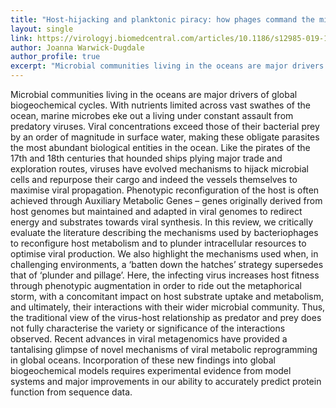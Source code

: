 ```yaml
---
title: "Host-hijacking and planktonic piracy: how phages command the microbial high seas"
layout: single
link: https://virologyj.biomedcentral.com/articles/10.1186/s12985-019-1120-1
author: Joanna Warwick-Dugdale
author_profile: true
excerpt: "Microbial communities living in the oceans are major drivers of global biogeochemical cycles. With nutrients limited across vast swathes of the ocean, marine microbes eke out a living under constant assault from predatory viruses. Viral concentrations exceed those of their bacterial prey by an order of magnitude in surface water, making these obligate parasites the most abundant biological entities in the ocean. Like the pirates of the 17th and 18th centuries that hounded ships plying major trade and exploration routes, viruses have evolved mechanisms to hijack microbial cells and repurpose their cargo and indeed the vessels themselves to maximise viral propagation. Phenotypic reconfiguration of the host is often achieved through Auxiliary Metabolic Genes – genes originally derived from host genomes but maintained and adapted in viral genomes to redirect energy and substrates towards viral synthesis. In this review, we critically evaluate the literature describing the mechanisms used by bacteriophages to reconfigure host metabolism and to plunder intracellular resources to optimise viral production. We also highlight the mechanisms used when, in challenging environments, a ‘batten down the hatches’ strategy supersedes that of ‘plunder and pillage’. Here, the infecting virus increases host fitness through phenotypic augmentation in order to ride out the metaphorical storm, with a concomitant impact on host substrate uptake and metabolism, and ultimately, their interactions with their wider microbial community. Thus, the traditional view of the virus-host relationship as predator and prey does not fully characterise the variety or significance of the interactions observed. Recent advances in viral metagenomics have provided a tantalising glimpse of novel mechanisms of viral metabolic reprogramming in global oceans. Incorporation of these new findings into global biogeochemical models requires experimental evidence from model systems and major improvements in our ability to accurately predict protein function from sequence data."
---
```


Microbial communities living in the oceans are major drivers of global biogeochemical cycles. With nutrients limited across vast swathes of the ocean, marine microbes eke out a living under constant assault from predatory viruses. Viral concentrations exceed those of their bacterial prey by an order of magnitude in surface water, making these obligate parasites the most abundant biological entities in the ocean. Like the pirates of the 17th and 18th centuries that hounded ships plying major trade and exploration routes, viruses have evolved mechanisms to hijack microbial cells and repurpose their cargo and indeed the vessels themselves to maximise viral propagation. Phenotypic reconfiguration of the host is often achieved through Auxiliary Metabolic Genes – genes originally derived from host genomes but maintained and adapted in viral genomes to redirect energy and substrates towards viral synthesis. In this review, we critically evaluate the literature describing the mechanisms used by bacteriophages to reconfigure host metabolism and to plunder intracellular resources to optimise viral production. We also highlight the mechanisms used when, in challenging environments, a ‘batten down the hatches’ strategy supersedes that of ‘plunder and pillage’. Here, the infecting virus increases host fitness through phenotypic augmentation in order to ride out the metaphorical storm, with a concomitant impact on host substrate uptake and metabolism, and ultimately, their interactions with their wider microbial community. Thus, the traditional view of the virus-host relationship as predator and prey does not fully characterise the variety or significance of the interactions observed. Recent advances in viral metagenomics have provided a tantalising glimpse of novel mechanisms of viral metabolic reprogramming in global oceans. Incorporation of these new findings into global biogeochemical models requires experimental evidence from model systems and major improvements in our ability to accurately predict protein function from sequence data.

